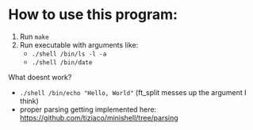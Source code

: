 # How to use this program:

1. Run `make`
2. Run executable with arguments like:
    - `./shell /bin/ls -l -a`
    - `./shell /bin/date`

What doesnt work?
- `./shell /bin/echo "Hello, World"` (ft_split messes up the argument I think)
- proper parsing getting implemented here: https://github.com/tiziaco/minishell/tree/parsing
